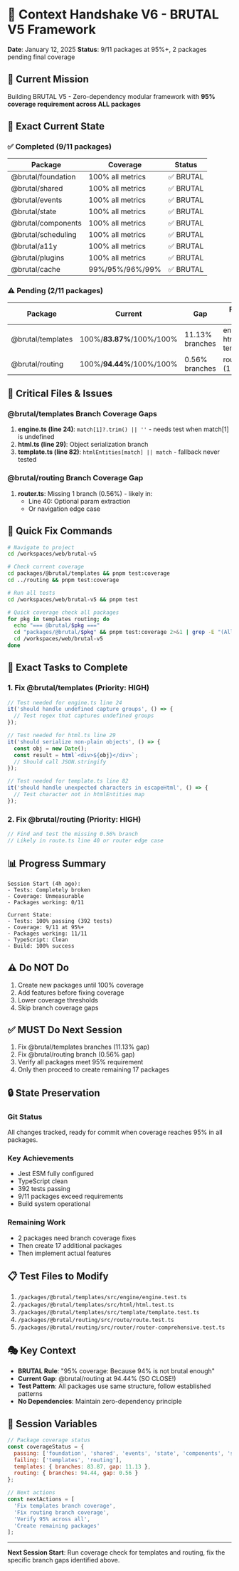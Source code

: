 # 🤝 Context Handshake V6 - BRUTAL V5 Framework
**Date**: January 12, 2025
**Status**: 9/11 packages at 95%+, 2 packages pending final coverage

## 🎯 Current Mission
Building BRUTAL V5 - Zero-dependency modular framework with **95% coverage requirement across ALL packages**

## 📍 Exact Current State

### ✅ Completed (9/11 packages)
| Package | Coverage | Status |
|---------|----------|--------|
| @brutal/foundation | 100% all metrics | ✅ BRUTAL |
| @brutal/shared | 100% all metrics | ✅ BRUTAL |
| @brutal/events | 100% all metrics | ✅ BRUTAL |
| @brutal/state | 100% all metrics | ✅ BRUTAL |
| @brutal/components | 100% all metrics | ✅ BRUTAL |
| @brutal/scheduling | 100% all metrics | ✅ BRUTAL |
| @brutal/a11y | 100% all metrics | ✅ BRUTAL |
| @brutal/plugins | 100% all metrics | ✅ BRUTAL |
| @brutal/cache | 99%/95%/96%/99% | ✅ BRUTAL |

### ⚠️ Pending (2/11 packages)
| Package | Current | Gap | Files to Fix |
|---------|---------|-----|--------------|
| @brutal/templates | 100%/**83.87%**/100%/100% | 11.13% branches | engine.ts, html.ts, template.ts |
| @brutal/routing | 100%/**94.44%**/100%/100% | 0.56% branches | router.ts (1 branch) |

## 📁 Critical Files & Issues

### @brutal/templates Branch Coverage Gaps
1. **engine.ts (line 24)**: `match[1]?.trim() || ''` - needs test when match[1] is undefined
2. **html.ts (line 29)**: Object serialization branch
3. **template.ts (line 82)**: `htmlEntities[match] || match` - fallback never tested

### @brutal/routing Branch Coverage Gap
1. **router.ts**: Missing 1 branch (0.56%) - likely in:
   - Line 40: Optional param extraction
   - Or navigation edge case

## 🔧 Quick Fix Commands

```bash
# Navigate to project
cd /workspaces/web/brutal-v5

# Check current coverage
cd packages/@brutal/templates && pnpm test:coverage
cd ../routing && pnpm test:coverage

# Run all tests
cd /workspaces/web/brutal-v5 && pnpm test

# Quick coverage check all packages
for pkg in templates routing; do 
  echo "=== @brutal/$pkg ==="
  cd "packages/@brutal/$pkg" && pnpm test:coverage 2>&1 | grep -E "(All files|branches)" | head -2
  cd /workspaces/web/brutal-v5
done
```

## 🎯 Exact Tasks to Complete

### 1. Fix @brutal/templates (Priority: HIGH)
```typescript
// Test needed for engine.ts line 24
it('should handle undefined capture groups', () => {
  // Test regex that captures undefined groups
});

// Test needed for html.ts line 29
it('should serialize non-plain objects', () => {
  const obj = new Date();
  const result = html`<div>${obj}</div>`;
  // Should call JSON.stringify
});

// Test needed for template.ts line 82
it('should handle unexpected characters in escapeHtml', () => {
  // Test character not in htmlEntities map
});
```

### 2. Fix @brutal/routing (Priority: HIGH)
```typescript
// Find and test the missing 0.56% branch
// Likely in route.ts line 40 or router edge case
```

## 📊 Progress Summary

```
Session Start (4h ago):
- Tests: Completely broken
- Coverage: Unmeasurable
- Packages working: 0/11

Current State:
- Tests: 100% passing (392 tests)
- Coverage: 9/11 at 95%+
- Packages working: 11/11
- TypeScript: Clean
- Build: 100% success
```

## ⚠️ Do NOT Do
1. Create new packages until 100% coverage
2. Add features before fixing coverage
3. Lower coverage thresholds
4. Skip branch coverage gaps

## ✅ MUST Do Next Session
1. Fix @brutal/templates branches (11.13% gap)
2. Fix @brutal/routing branch (0.56% gap)
3. Verify all packages meet 95% requirement
4. Only then proceed to create remaining 17 packages

## 🔒 State Preservation

### Git Status
All changes tracked, ready for commit when coverage reaches 95% in all packages.

### Key Achievements
- Jest ESM fully configured
- TypeScript clean
- 392 tests passing
- 9/11 packages exceed requirements
- Build system operational

### Remaining Work
- 2 packages need branch coverage fixes
- Then create 17 additional packages
- Then implement actual features

## 📋 Test Files to Modify

1. `/packages/@brutal/templates/src/engine/engine.test.ts`
2. `/packages/@brutal/templates/src/html/html.test.ts` 
3. `/packages/@brutal/templates/src/template/template.test.ts`
4. `/packages/@brutal/routing/src/route/route.test.ts`
5. `/packages/@brutal/routing/src/router/router-comprehensive.test.ts`

## 🎭 Key Context

- **BRUTAL Rule**: "95% coverage: Because 94% is not brutal enough"
- **Current Gap**: @brutal/routing at 94.44% (SO CLOSE!)
- **Test Pattern**: All packages use same structure, follow established patterns
- **No Dependencies**: Maintain zero-dependency principle

## 💾 Session Variables

```javascript
// Package coverage status
const coverageStatus = {
  passing: ['foundation', 'shared', 'events', 'state', 'components', 'scheduling', 'a11y', 'plugins', 'cache'],
  failing: ['templates', 'routing'],
  templates: { branches: 83.87, gap: 11.13 },
  routing: { branches: 94.44, gap: 0.56 }
};

// Next actions
const nextActions = [
  'Fix templates branch coverage',
  'Fix routing branch coverage', 
  'Verify 95% across all',
  'Create remaining packages'
];
```

---

**Next Session Start**: Run coverage check for templates and routing, fix the specific branch gaps identified above.